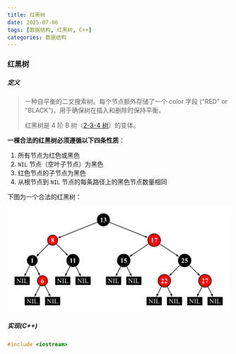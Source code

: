 ```yaml
---
title: 红黑树
date: 2025-07-06
tags: [数据结构, 红黑树, C++]
categories: 数据结构
---
```


### 红黑树

##### 定义

> 一种自平衡的二叉搜索树。每个节点额外存储了一个 color 字段 ("RED" or "BLACK")，用于确保树在插入和删除时保持平衡。
>
> 红黑树是 4 阶 B 树（[2-3-4 树](https://oi-wiki.org/ds/2-3-4-tree/)）的变体。

**一棵合法的红黑树必须遵循以下四条性质**：

1. 所有节点为红色或黑色
2. `NIL` 节点（空叶子节点）为黑色
3. 红色节点的子节点为黑色
4. 从根节点到 `NIL` 节点的每条路径上的黑色节点数量相同

下图为一个合法的红黑树：

<img src="./image/image-20250623201450979.png" alt="image-20250623201450979" style="zoom:50%;" />

##### 实现(C++)

```cpp
#include <iostream>


```

